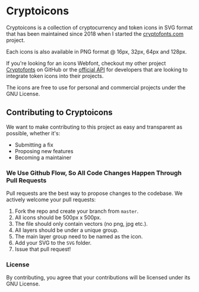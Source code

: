 # Cryptoicons

Cryptoicons is a collection of cryptocurrency and token icons in SVG format that has been maintained since 2018 when I started the [cryptofonts.com](https://www.cryptofonts.com) project.

Each icons is also available in PNG format @ 16px, 32px, 64px and 128px.

If you're looking for an icons Webfont, checkout my other project [Cryptofonts](https://github.com/monzanifabio/cryptofont) on GitHub or the [official API](https://cryptofonts.com/api.html) for developers that are looking to integrate token icons into their projects.

The icons are free to use for personal and commercial projects under the GNU License.

## Contributing to Cryptoicons

We want to make contributing to this project as easy and transparent as possible, whether it's:

- Submitting a fix
- Proposing new features
- Becoming a maintainer

### We Use Github Flow, So All Code Changes Happen Through Pull Requests

Pull requests are the best way to propose changes to the codebase. We actively welcome your pull requests:

1. Fork the repo and create your branch from `master`.
1. All icons should be 500px x 500px.
1. The file should only contain vectors (no png, jpg etc.).
1. All layers should be under a unique group.
1. The main layer group need to be named as the icon.
1. Add your SVG to the `SVG` folder.
1. Issue that pull request!

### License

By contributing, you agree that your contributions will be licensed under its GNU License.
